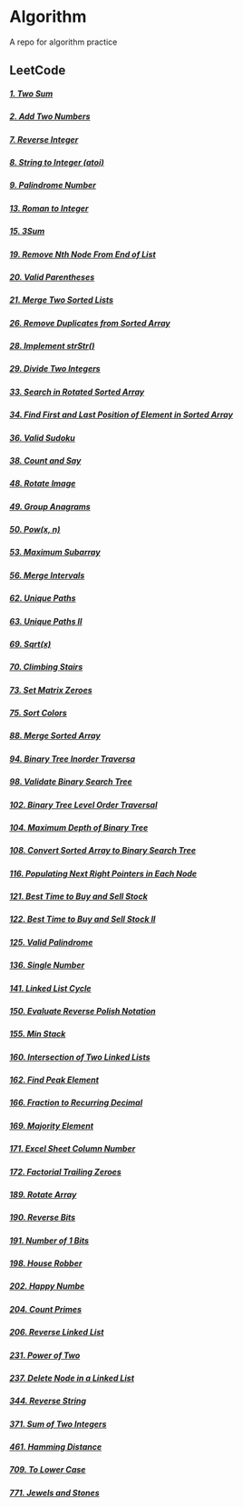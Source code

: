 # Algorithm

A repo for algorithm practice

## LeetCode

##### [1. Two Sum](https://github.com/masteroy/algorithm/issues/33)
##### [2. Add Two Numbers](https://github.com/masteroy/algorithm/issues/7)
##### [7. Reverse Integer](https://github.com/masteroy/algorithm/issues/34)
##### [8. String to Integer (atoi)](https://github.com/masteroy/algorithm/issues/35)
##### [9. Palindrome Number](https://github.com/masteroy/algorithm/issues/23)
##### [13. Roman to Integer](https://github.com/masteroy/algorithm/issues/36)
##### [15. 3Sum](https://github.com/masteroy/algorithm/issues/8)
##### [19. Remove Nth Node From End of List](https://github.com/masteroy/algorithm/issues/37)
##### [20. Valid Parentheses](https://github.com/masteroy/algorithm/issues/38)
##### [21. Merge Two Sorted Lists](https://github.com/masteroy/algorithm/issues/39)
##### [26. Remove Duplicates from Sorted Array](https://github.com/masteroy/algorithm/issues/40)
##### [28. Implement strStr()](https://github.com/masteroy/algorithm/issues/41)
##### [29. Divide Two Integers](https://github.com/masteroy/algorithm/issues/21)
##### [33. Search in Rotated Sorted Array](https://github.com/masteroy/algorithm/issues/30)
##### [34. Find First and Last Position of Element in Sorted Array](https://github.com/masteroy/algorithm/issues/19)
##### [36. Valid Sudoku](https://github.com/masteroy/algorithm/issues/42)
##### [38. Count and Say](https://github.com/masteroy/algorithm/issues/43)
##### [48. Rotate Image](https://github.com/masteroy/algorithm/issues/32)
##### [49. Group Anagrams](https://github.com/masteroy/algorithm/issues/9)
##### [50. Pow(x, n)](https://github.com/masteroy/algorithm/issues/20)
##### [53. Maximum Subarray](https://github.com/masteroy/algorithm/issues/44)
##### [56. Merge Intervals](https://github.com/masteroy/algorithm/issues/13)
##### [62. Unique Paths](https://github.com/masteroy/algorithm/issues/17)
##### [63. Unique Paths II](https://github.com/masteroy/algorithm/issues/18)
##### [69. Sqrt(x)](https://github.com/masteroy/algorithm/issues/45)
##### [70. Climbing Stairs](https://github.com/masteroy/algorithm/issues/46)
##### [73. Set Matrix Zeroes](https://github.com/masteroy/algorithm/issues/4)
##### [75. Sort Colors](https://github.com/masteroy/algorithm/issues/1)
##### [88. Merge Sorted Array](https://github.com/masteroy/algorithm/issues/47)
##### [94. Binary Tree Inorder Traversa](https://github.com/masteroy/algorithm/issues/2)
##### [98. Validate Binary Search Tree](https://github.com/masteroy/algorithm/issues/48)
##### [102. Binary Tree Level Order Traversal](https://github.com/masteroy/algorithm/issues/49)
##### [104. Maximum Depth of Binary Tree](https://github.com/masteroy/algorithm/issues/28)
##### [108. Convert Sorted Array to Binary Search Tree](https://github.com/masteroy/algorithm/issues/50)
##### [116. Populating Next Right Pointers in Each Node](https://github.com/masteroy/algorithm/issues/11)
##### [121. Best Time to Buy and Sell Stock](https://github.com/masteroy/algorithm/issues/51)
##### [122. Best Time to Buy and Sell Stock II](https://github.com/masteroy/algorithm/issues/52)
##### [125. Valid Palindrome](https://github.com/masteroy/algorithm/issues/53)
##### [136. Single Number](https://github.com/masteroy/algorithm/issues/54)
##### [141. Linked List Cycle](https://github.com/masteroy/algorithm/issues/55)
##### [150. Evaluate Reverse Polish Notation](https://github.com/masteroy/algorithm/issues/14)
##### [155. Min Stack](https://github.com/masteroy/algorithm/issues/56)
##### [160. Intersection of Two Linked Lists](https://github.com/masteroy/algorithm/issues/5)
##### [162. Find Peak Element](https://github.com/masteroy/algorithm/issues/12)
##### [166. Fraction to Recurring Decimal](https://github.com/masteroy/algorithm/issues/22)
##### [169. Majority Element](https://github.com/masteroy/algorithm/issues/3)
##### [171. Excel Sheet Column Number](https://github.com/masteroy/algorithm/issues/15)
##### [172. Factorial Trailing Zeroes](https://github.com/masteroy/algorithm/issues/57)
##### [189. Rotate Array](https://github.com/masteroy/algorithm/issues/58)
##### [190. Reverse Bits](https://github.com/masteroy/algorithm/issues/59)
##### [191. Number of 1 Bits](https://github.com/masteroy/algorithm/issues/60)
##### [198. House Robber](https://github.com/masteroy/algorithm/issues/61)
##### [202. Happy Numbe](https://github.com/masteroy/algorithm/issues/62)
##### [204. Count Primes](https://github.com/masteroy/algorithm/issues/63)
##### [206. Reverse Linked List](https://github.com/masteroy/algorithm/issues/64)
##### [231. Power of Two](https://github.com/masteroy/algorithm/issues/24)
##### [237. Delete Node in a Linked List](https://github.com/masteroy/algorithm/issues/31)
##### [344. Reverse String](https://github.com/masteroy/algorithm/issues/29)
##### [371. Sum of Two Integers](https://github.com/masteroy/algorithm/issues/10)
##### [461. Hamming Distance](https://github.com/masteroy/algorithm/issues/27)
##### [709. To Lower Case](https://github.com/masteroy/algorithm/issues/26)
##### [771. Jewels and Stones](https://github.com/masteroy/algorithm/issues/25)
